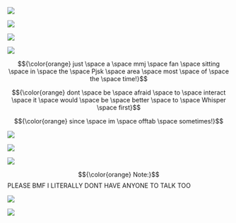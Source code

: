 ![](https://64.media.tumblr.com/d35be55c9ef51baa797375d9e89552e4/d1e07adc7a945bb7-85/s500x750/a71908a4da66a6c49889f9670f5d134b1fb10a4e.gifv)


![](https://64.media.tumblr.com/25bc67be0a9f3e1652b3e2ff4bbd3fc8/4d49102fbd1be45e-67/s1280x1920/f113b7bd73ee86a02b22cafb9025ed9cf235ba4a.pnj)

![](https://media1.tenor.com/m/9NHbFQwCB4UAAAAd/more-more-jump-mmj.gif)

![](https://64.media.tumblr.com/3fabce5957ef1ae71b6fc91c6f4735f1/6347c9046cb9e820-02/s400x600/78176dd03a8c4bb0a0833d087e8b21b5b43506e7.pnj)

$${\color{orange} just \space a \space mmj \space fan \space sitting \space in \space the \space Pjsk \space area \space most \space of \space the \space time!}$$

$${\color{orange} dont \space be \space afraid \space to \space interact \space it \space would \space be \space better \space to \space Whisper \space first}$$

$${\color{orange} since \space im \space offtab \space sometimes!}$$

![](https://64.media.tumblr.com/fcf3a0bc87c0e19789003d7f6f72a15e/616e8eff0beab66d-53/s400x600/a44822fcab34f69bef6abb95c22b4a3513c56d1e.gifv)

![](https://media1.tenor.com/m/vJ1o8msJ2bsAAAAd/minori-hanasato-hanasato-minori.gif)

![](https://64.media.tumblr.com/3fabce5957ef1ae71b6fc91c6f4735f1/6347c9046cb9e820-02/s400x600/78176dd03a8c4bb0a0833d087e8b21b5b43506e7.pnj)

$${\color{orange} Note:}$$ PLEASE BMF I LITERALLY DONT HAVE ANYONE TO TALK TOO

![](https://64.media.tumblr.com/d35be55c9ef51baa797375d9e89552e4/d1e07adc7a945bb7-85/s500x750/a71908a4da66a6c49889f9670f5d134b1fb10a4e.gifv)

![](https://komarev.com/ghpvc/?username=VividOldTale&color=orange&label=⋆.˚𑁍)
